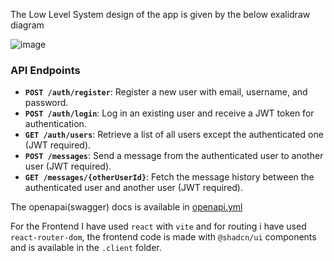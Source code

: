 The Low Level System design of the app is given by the below exalidraw diagram

![image](https://github.com/user-attachments/assets/95a197da-5753-4fc5-ad53-35f879a3a79a)

### API Endpoints

- **`POST /auth/register`**: Register a new user with email, username, and password.
- **`POST /auth/login`**: Log in an existing user and receive a JWT token for authentication.
- **`GET /auth/users`**: Retrieve a list of all users except the authenticated one (JWT required).
- **`POST /messages`**: Send a message from the authenticated user to another user (JWT required).
- **`GET /messages/{otherUserId}`**: Fetch the message history between the authenticated user and another user (JWT required).

The openapai(swagger) docs is available in [openapi.yml](openapi.yaml)

For the Frontend I have used `react` with `vite` and for routing i have used `react-router-dom`, the frontend code is made with `@shadcn/ui` components and is available in the `.client` folder.